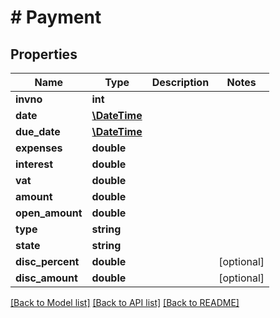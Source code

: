 # # Payment

## Properties

Name | Type | Description | Notes
------------ | ------------- | ------------- | -------------
**invno** | **int** |  | 
**date** | [**\DateTime**](\DateTime.md) |  | 
**due_date** | [**\DateTime**](\DateTime.md) |  | 
**expenses** | **double** |  | 
**interest** | **double** |  | 
**vat** | **double** |  | 
**amount** | **double** |  | 
**open_amount** | **double** |  | 
**type** | **string** |  | 
**state** | **string** |  | 
**disc_percent** | **double** |  | [optional] 
**disc_amount** | **double** |  | [optional] 

[[Back to Model list]](../../README.md#documentation-for-models) [[Back to API list]](../../README.md#documentation-for-api-endpoints) [[Back to README]](../../README.md)


